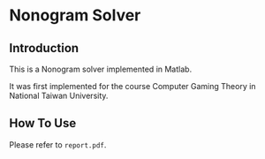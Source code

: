 # Nonogram Solver

## Introduction 

This is a Nonogram solver implemented in Matlab. 

It was first implemented for the course Computer Gaming Theory in National Taiwan University.

## How To Use

Please refer to `report.pdf`.

